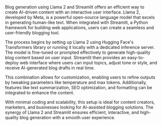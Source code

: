 Blog generation using Llama 2 and Streamlit offers an efficient way to create AI-driven content with an interactive user interface. Llama 2, developed by Meta, is a powerful open-source language model that excels in generating human-like text. When integrated with Streamlit, a Python framework for building web applications, users can create a seamless and user-friendly blogging tool.

The process begins by setting up Llama 2 using Hugging Face's Transformers library or running it locally with a dedicated inference server. The model is fine-tuned or prompted effectively to generate high-quality blog content based on user input. Streamlit then provides an easy-to-deploy web interface where users can input topics, adjust tone or style, and receive AI-generated blog drafts in real time.

This combination allows for customization, enabling users to refine outputs by tweaking parameters like temperature and max tokens. Additionally, features like text summarization, SEO optimization, and formatting can be integrated to enhance the content.

With minimal coding and scalability, this setup is ideal for content creators, marketers, and businesses looking for AI-assisted blogging solutions. The synergy of Llama 2 and Streamlit ensures efficient, interactive, and high-quality blog generation with a smooth user experience.

